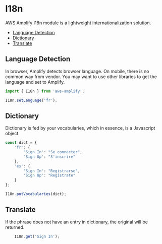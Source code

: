 # I18n

AWS Amplify I18n module is a lightweight internationalization solution.

* [Language Detection](#language-detection)
* [Dictionary](#dictionary)
* [Translate](#translate)

## Language Detection

In browser, Amplify detects browser language. On mobile, there is no common way from vendor. You may want to use other libraries to get the language and set to Amplify.

```js
import { I18n } from 'aws-amplify';

I18n.setLanguage('fr');
```

## Dictionary

Dictionary is fed by your vocabularies, which in essence, is a Javascript object
```js
const dict = {
    'fr': {
        'Sign In': "Se connecter",
        'Sign Up': "S'inscrire"
    },
    'es': {
        'Sign In': "Registrarse",
        'Sign Up': "Regístrate"
    }
};

I18n.putVocabularies(dict);
```

## Translate
If the phrase does not have an entry in dictionary, the original will be returned.

```js
    I18n.get('Sign In');
```
